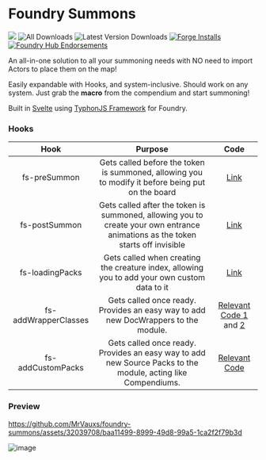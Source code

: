 # Foundry Summons

![](https://img.shields.io/endpoint?url=https%3A%2F%2Ffoundryshields.com%2Fversion%3Fstyle%3Dflat%26url%3Dhttps%3A%2F%2Fraw.githubusercontent.com%2FMrVauxs%2Ffoundry-summons%2Fmain%2Fmodule.json)
![All Downloads](https://img.shields.io/github/downloads/MrVauxs/foundry-summons/total?color=purple&label=All%20Downloads)
![Latest Version Downloads](https://img.shields.io/github/downloads/MrVauxs/foundry-summons/latest/total?color=purple&label=Latest%20Version%20Downloads&sort=semver)
[![Forge Installs](https://img.shields.io/badge/dynamic/json?label=Forge%20Installs&query=package.installs&suffix=%25&url=https%3A%2F%2Fforge-vtt.com%2Fapi%2Fbazaar%2Fpackage%2Ffoundry-summons&colorB=4aa94a)](https://forge-vtt.com/bazaar#package=pf2e-jb2a-macros)
[![Foundry Hub Endorsements](https://img.shields.io/endpoint?logoColor=white&url=https%3A%2F%2Fwww.foundryvtt-hub.com%2Fwp-json%2Fhubapi%2Fv1%2Fpackage%2Ffoundry-summons%2Fshield%2Fendorsements)](https://www.foundryvtt-hub.com/package/foundry-summons/)

An all-in-one solution to all your summoning needs with NO need to import Actors to place them on the map!

Easily expandable with Hooks, and system-inclusive. Should work on any system.
Just grab the **macro** from the compendium and start summoning!

Built in [Svelte](https://svelte.dev/) using [TyphonJS Framework](https://github.com/typhonjs-fvtt-lib) for Foundry.

### Hooks
| Hook | Purpose | Code |
| :--: | :-----: | :--: |
| fs-preSummon | Gets called before the token is summoned, allowing you to modify it before being put on the board | [Link](https://github.com/MrVauxs/foundry-summons/blob/main/src/summon/summon.js#L144) |
| fs-postSummon | Gets called after the token is summoned, allowing you to create your own entrance animations as the token starts off invisible | [Link](https://github.com/MrVauxs/foundry-summons/blob/main/src/summon/summon.js#L165-L182) |
| fs-loadingPacks | Gets called when creating the creature index, allowing you to add your own custom data to it | [Link](https://github.com/MrVauxs/foundry-summons/blob/main/src/summon/menu/loadPacks.js#L85) |
| fs-addWrapperClasses | Gets called once ready. Provides an easy way to add new DocWrappers to the module. | [Relevant Code 1](https://github.com/MrVauxs/foundry-summons/blob/main/src/summon/menu/loadPacks.js#L76) and [2](https://github.com/MrVauxs/foundry-summons/blob/main/src/summon/summon.js#L58-L63) |
| fs-addCustomPacks | Gets called once ready. Provides an easy way to add new Source Packs to the module, acting like Compendiums. | [Relevant Code](https://github.com/MrVauxs/foundry-summons/blob/main/src/summon/menu/loadPacks.js#L16) |

### Preview

https://github.com/MrVauxs/foundry-summons/assets/32039708/baa11499-8999-49d8-99a5-1ca2f2f79b3d

![image](https://github.com/MrVauxs/foundry-summons/assets/32039708/889a419d-b5fd-4757-8360-2d73ce07dd5c)
